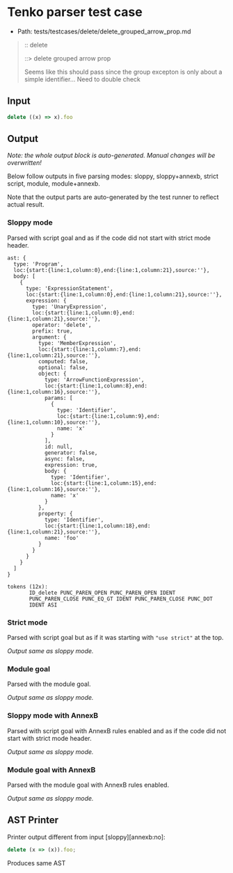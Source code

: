 # Tenko parser test case

- Path: tests/testcases/delete/delete_grouped_arrow_prop.md

> :: delete
>
> ::> delete grouped arrow prop
>
> Seems like this should pass since the group excepton is only about a simple identifier... Need to double check

## Input

`````js
delete ((x) => x).foo
`````

## Output

_Note: the whole output block is auto-generated. Manual changes will be overwritten!_

Below follow outputs in five parsing modes: sloppy, sloppy+annexb, strict script, module, module+annexb.

Note that the output parts are auto-generated by the test runner to reflect actual result.

### Sloppy mode

Parsed with script goal and as if the code did not start with strict mode header.

`````
ast: {
  type: 'Program',
  loc:{start:{line:1,column:0},end:{line:1,column:21},source:''},
  body: [
    {
      type: 'ExpressionStatement',
      loc:{start:{line:1,column:0},end:{line:1,column:21},source:''},
      expression: {
        type: 'UnaryExpression',
        loc:{start:{line:1,column:0},end:{line:1,column:21},source:''},
        operator: 'delete',
        prefix: true,
        argument: {
          type: 'MemberExpression',
          loc:{start:{line:1,column:7},end:{line:1,column:21},source:''},
          computed: false,
          optional: false,
          object: {
            type: 'ArrowFunctionExpression',
            loc:{start:{line:1,column:8},end:{line:1,column:16},source:''},
            params: [
              {
                type: 'Identifier',
                loc:{start:{line:1,column:9},end:{line:1,column:10},source:''},
                name: 'x'
              }
            ],
            id: null,
            generator: false,
            async: false,
            expression: true,
            body: {
              type: 'Identifier',
              loc:{start:{line:1,column:15},end:{line:1,column:16},source:''},
              name: 'x'
            }
          },
          property: {
            type: 'Identifier',
            loc:{start:{line:1,column:18},end:{line:1,column:21},source:''},
            name: 'foo'
          }
        }
      }
    }
  ]
}

tokens (12x):
       ID_delete PUNC_PAREN_OPEN PUNC_PAREN_OPEN IDENT
       PUNC_PAREN_CLOSE PUNC_EQ_GT IDENT PUNC_PAREN_CLOSE PUNC_DOT
       IDENT ASI
`````

### Strict mode

Parsed with script goal but as if it was starting with `"use strict"` at the top.

_Output same as sloppy mode._

### Module goal

Parsed with the module goal.

_Output same as sloppy mode._

### Sloppy mode with AnnexB

Parsed with script goal with AnnexB rules enabled and as if the code did not start with strict mode header.

_Output same as sloppy mode._

### Module goal with AnnexB

Parsed with the module goal with AnnexB rules enabled.

_Output same as sloppy mode._

## AST Printer

Printer output different from input [sloppy][annexb:no]:

````js
delete (x => (x)).foo;
````

Produces same AST
